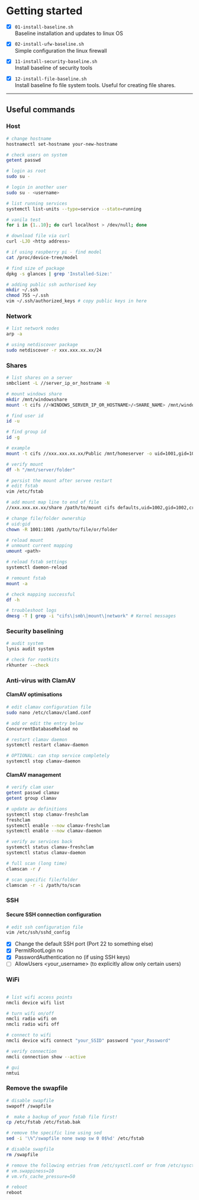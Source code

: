 # Getting started

- [x] `01-install-baseline.sh`   
Baseline installation and updates to linux OS


- [x] `02-install-ufw-baseline.sh`    
Simple configuration the linux firewall 

- [x] `11-install-security-baseline.sh`   
Install baseline of security tools

- [x] `12-install-file-baseline.sh`   
Install baseline fo file system tools.  Useful for creating file shares.

---

## Useful commands

### Host

```bash
# change hostname
hostnamectl set-hostname your-new-hostname

# check users on system
getent passwd

# login as root
sudo su -

# login in another user
sudo su - <username>

# list running services
systemctl list-units --type=service --state=running

# vanila test
for i in {1..10}; do curl localhost > /dev/null; done

# download file via curl
curl -LJO <http address>

# if using raspberry pi - find model
cat /proc/device-tree/model

# find size of package
dpkg -s glances | grep 'Installed-Size:'

# adding public ssh authorised key
mkdir ~/.ssh
chmod 755 ~/.ssh
vim ~/.ssh/authorized_keys # copy public keys in here
```

### Network

```bash
# list network nodes
arp -a

# using netdiscover package
sudo netdiscover -r xxx.xxx.xx.xx/24
```

### Shares

```bash
# list shares on a server
smbclient -L //server_ip_or_hostname -N

# mount windows share
mkdir /mnt/windowsshare
mount -t cifs //<WINDOWS_SERVER_IP_OR_HOSTNAME>/<SHARE_NAME> /mnt/windowsshare -o username=<your_username>,password=<your_password>,uid=<local_user_id>,gid=<local_group_id>

# find user id
id -u

# find group id
id -g

# example
mount -t cifs //xxx.xxx.xx.xx/Public /mnt/homeserver -o uid=1001,gid=1001

# verify mount
df -h "/mnt/server/folder"

# persist the mount after servee restart
# edit fstab
vim /etc/fstab

# add mount map line to end of file
//xxx.xxx.xx.xx/share /path/to/mount cifs defaults,uid=1002,gid=1002,credentials=/path/.smbcredentials,nofail 0 0

# change file/folder ownership
# uid:gid
chown -R 1001:1001 /path/to/file/or/folder

# reload mount
# unmount current mapping
umount <path>

# reload fstab settings 
systemctl daemon-reload

# remount fstab
mount -a

# check mapping successful
df -h

# troubleshoot logs
dmesg -T | grep -i "cifs\|smb\|mount\|network" # Kernel messages
```


### Security baselining

```bash
# audit system
lynis audit system
```

```bash
# check for rootkits
rkhunter --check
```

### Anti-virus with ClamAV

#### ClamAV optimisations

```bash
# edit clamav configuration file
sudo nano /etc/clamav/clamd.conf

# add or edit the entry below
ConcurrentDatabaseReload no

# restart clamav daemon
systemctl restart clamav-daemon

# OPTIONAL: can stop service completely
systemctl stop clamav-daemon
```

#### ClamAV management

```bash
# verify clam user
getent passwd clamav
getent group clamav
```

```bash
# update av definitions
systemctl stop clamav-freshclam
freshclam
systemctl enable --now clamav-freshclam
systemctl enable --now clamav-daemon

# verify av services back
systemctl status clamav-freshclam
systemctl status clamav-daemon
```

```bash
# full scan (long time)
clamscan -r /

# scan specific file/folder
clamscan -r -i /path/to/scan 
```
### SSH

#### Secure SSH connection configuration

```bash
# edit ssh configuration file
vim /etc/ssh/sshd_config
```

- [x] Change the default SSH port (Port 22 to something else)
- [x] PermitRootLogin no
- [x] PasswordAuthentication no (if using SSH keys)
- [ ] AllowUsers <your_username> (to explicitly allow only certain users)

### WiFi

```bash

# list wifi access points
nmcli device wifi list

# turn wifi on/off
nmcli radio wifi on
nmcli radio wifi off

# connect to wifi
nmcli device wifi connect "your_SSID" password "your_Password"

# verify connection
nmcli connection show --active

# gui
nmtui
```

### Remove the swapfile

```bash
# disable swapfile
swapoff /swapfile

#  make a backup of your fstab file first!
cp /etc/fstab /etc/fstab.bak

# remove the specific line using sed
sed -i '\%^/swapfile none swap sw 0 0$%d' /etc/fstab

# disable swapfile
rm /swapfile

# remove the following entries from /etc/sysctl.conf or from /etc/sysctl.d/
# vm.swappiness=10
# vm.vfs_cache_pressure=50

# reboot
reboot
```
